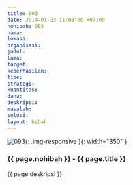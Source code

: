 ```yaml
---
title: 093
date: 2014-01-23 11:08:00 +07:00
nohibah: 093
nama: 
lokasi: 
organisasi: 
judul: 
lama: 
target: 
keberhasilan: 
tipe: 
strategi: 
kuantitas: 
dana: 
deskripsi: 
masalah: 
solusi: 
layout: hibah
---
```


![093](/static/img/hibahcms/093.png){: .img-responsive }{: width="350" }

### {{ page.nohibah }} - {{ page.title }}

{{ page.deskripsi }}
